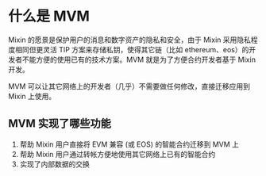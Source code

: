 # 什么是 MVM

Mixin 的愿景是保护用户的消息和数字资产的隐私和安全，由于 Mixin 采用隐私程度相同但更灵活 TIP 方案来存储私钥，使得其它链（比如 ethereum、eos）的开发者不能方便的使用已有的技术方案。MVM 就是为了方便合约开发者基于 Mixin 开发。

MVM 可以让其它网络上的开发者（几乎）不需要做任何修改，直接迁移应用到 Mixin 上使用。

## MVM 实现了哪些功能

1. 帮助 Mixin 用户直接将 EVM 兼容 (或 EOS) 的智能合约迁移到 MVM 上
2. 帮助 Mixin 用户通过转帐方便地使用其它网络上已有的智能合约
3. 实现了内部数据的交换
